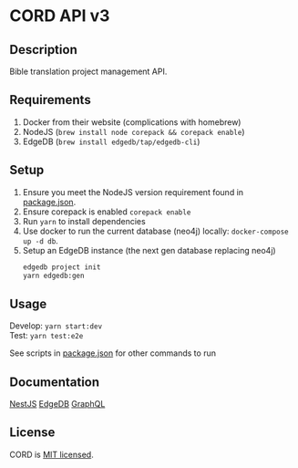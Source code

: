 # CORD API v3

## Description

Bible translation project management API.

## Requirements

1. Docker from their website (complications with homebrew)
1. NodeJS (`brew install node corepack && corepack enable`)
1. EdgeDB (`brew install edgedb/tap/edgedb-cli`)

## Setup

1. Ensure you meet the NodeJS version requirement found in [package.json](./package.json).
1. Ensure corepack is enabled `corepack enable`
1. Run `yarn` to install dependencies
1. Use docker to run the current database (neo4j) locally: `docker-compose up -d db`.  
1. Setup an EdgeDB instance (the next gen database replacing neo4j)
    ```bash
    edgedb project init
    yarn edgedb:gen
    ```

## Usage

Develop: `yarn start:dev`  
Test: `yarn test:e2e`

See scripts in [package.json](./package.json) for other commands to run

## Documentation

[NestJS](https://docs.nestjs.com/)
[EdgeDB](https://www.edgedb.com/docs/)
[GraphQL](https://graphql.org/learn/)

## License

CORD is [MIT licensed](LICENSE).
